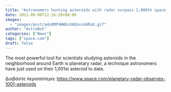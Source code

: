 ```yaml
---
title: "Astronomers hunting asteroids with radar surpass 1,000th space rock detection"
date: 2021-09-08T12:16:29+00:00
images:
  - "images/post/ado8MP4WWExUAQnxvUARaU.gif"
author: "AstroBot"
categories: ["News"]
tags: ["space.com"]
draft: false
---
```


The most powerful tool for scientists studying asteroids in the neighborhood around Earth is planetary radar, a technique astronomers have just used on their 1,001st asteroid to date. 

Διαβάστε περισσότερα: https://www.space.com/planetary-radar-observes-1001-asteroids
